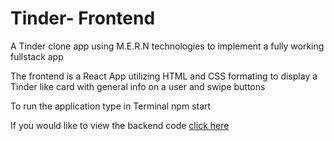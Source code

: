 # Tinder- Frontend

A Tinder clone app using M.E.R.N technologies to implement a fully working fullstack app

The frontend is a React App utilizing HTML and CSS formating to display a Tinder like card with general info on
a user and swipe buttons

To run the application type in Terminal npm start

If you would like to view the backend code [click here](https://github.com/elad-massad/tinder-backend)
